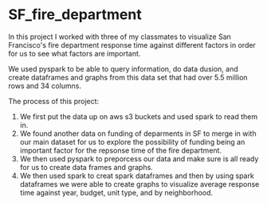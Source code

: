 # SF_fire_department

In this project I worked with three of my classmates to visualize San Francisco's fire department response time against different factors in order for us to see what factors are important.

We used pyspark to be able to query information, do data dusion, and create dataframes and graphs from this data set that had over 5.5 million rows and 34 columns.

The process of this project:
1. We first put the data up on aws s3 buckets and used spark to read them in.
2. We found another data on funding of deparments in SF to merge in with our main dataset for us to explore the possibility of funding being an important factor for the repsonse time of the fire department.
3. We then used pyspark to preporcess our data and make sure is all ready for us to create data frames and graphs.
4. We then used spark to creat spark dataframes and then by using spark dataframes we were able to create graphs to visualize average response time against year, budget, unit type, and by neighborhood.
